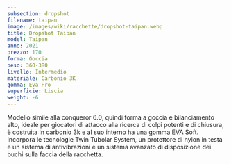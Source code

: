 ```yaml
---
subsection: dropshot
filename: taipan
image: /images/wiki/racchette/dropshot-taipan.webp
title: Dropshot Taipan
model: Taipan
anno: 2021
prezzo: 170
forma: Goccia
peso: 360-380
livello: Intermedio
materiale: Carbonio 3K
gomma: Eva Pro
superficie: Liscia
weight: -6
---
```

Modello simile alla conqueror 6.0, quindi forma a goccia e bilanciamento alto, ideale per giocatori di attacco alla ricerca di colpi potenti e di chiusura, è costruita in carbonio 3k e al suo interno ha una gomma EVA Soft. Incorpora le tecnologie Twin Tubolar System, un protettore di nylon in testa e un sistema di antivibrazioni e un sistema avanzato di disposizione dei buchi sulla faccia della racchetta.